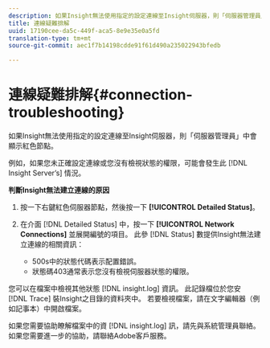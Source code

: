 ```yaml
---
description: 如果Insight無法使用指定的設定連線至Insight伺服器，則「伺服器管理員」中會顯示紅色節點。
title: 連線疑難排解
uuid: 17190cee-da5c-449f-aca5-8e9e35e0a5fd
translation-type: tm+mt
source-git-commit: aec1f7b14198cdde91f61d490a235022943bfedb

---
```



# 連線疑難排解{#connection-troubleshooting}

如果Insight無法使用指定的設定連線至Insight伺服器，則「伺服器管理員」中會顯示紅色節點。

例如，如果您未正確設定連線或您沒有檢視狀態的權限，可能會發生此 [!DNL Insight Server’s] 情況。

**判斷Insight無法建立連線的原因**

1. 按一下右鍵紅色伺服器節點，然後按一下 **[!UICONTROL Detailed Status]**。
1. 在介面 [!DNL Detailed Status] 中，按一下 **[!UICONTROL Network Connections]** 並展開編號的項目。 此參 [!DNL Status] 數提供Insight無法建立連線的相關資訊：

   * 500s中的狀態代碼表示配置錯誤。
   * 狀態碼403通常表示您沒有檢視伺服器狀態的權限。

您可以在檔案中檢視其他狀態 [!DNL insight.log] 資訊。 此記錄檔位於您安 [!DNL Trace] 裝Insight之目錄的資料夾中。 若要檢視檔案，請在文字編輯器（例如記事本）中開啟檔案。

如果您需要協助瞭解檔案中的資 [!DNL insight.log] 訊，請先與系統管理員聯絡。 如果您需要進一步的協助，請聯絡Adobe客戶服務。
